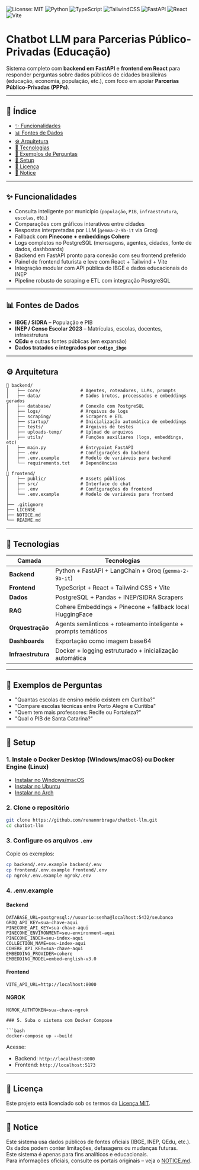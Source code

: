 ![License: MIT](https://img.shields.io/badge/License-MIT-yellow.svg?style=for-the-badge)
![Python](https://img.shields.io/badge/Python-3.10%2B-blue?style=for-the-badge&logo=python&logoColor=white)
![TypeScript](https://img.shields.io/badge/TypeScript-3178C6?style=for-the-badge&logo=typescript&logoColor=white)
![TailwindCSS](https://img.shields.io/badge/Tailwind_CSS-38B2AC?style=for-the-badge&logo=tailwind-css&logoColor=white)
![FastAPI](https://img.shields.io/badge/FastAPI-00C7B7?style=for-the-badge&logo=fastapi&logoColor=white)
![React](https://img.shields.io/badge/React-2023-%2361DAFB?style=for-the-badge&logo=react&logoColor=white)
![Vite](https://img.shields.io/badge/Vite-646CFF?style=for-the-badge&logo=vite&logoColor=white)

# Chatbot LLM para Parcerias Público-Privadas (Educação)

Sistema completo com **backend em FastAPI** e **frontend em React** para responder perguntas sobre dados públicos de cidades brasileiras (educação, economia, população, etc.), com foco em apoiar **Parcerias Público-Privadas (PPPs)**.

---

## 📌 Índice

- [✨ Funcionalidades](#-funcionalidades)
- [📊 Fontes de Dados](#-fontes-de-dados)
- [⚙️ Arquitetura](#️-arquitetura)
- [🧰 Tecnologias](#-tecnologias)
- [💬 Exemplos de Perguntas](#-exemplos-de-perguntas)
- [🚀 Setup](#-setup)
- [📄 Licença](#-licença)
- [📢 Notice](#-notice)

---

## ✨ Funcionalidades

- Consulta inteligente por município (`população`, `PIB`, `infraestrutura`, `escolas`, etc.)
- Comparações com gráficos interativos entre cidades
- Respostas interpretadas por LLM (`gemma-2-9b-it` via Groq)
- Fallback com **Pinecone + embeddings Cohere**
- Logs completos no PostgreSQL (mensagens, agentes, cidades, fonte de dados, dashboards)
- Backend em FastAPI pronto para conexão com seu frontend preferido
- Painel de frontend futurista e leve com React + Tailwind + Vite
- Integração modular com API pública do IBGE e dados educacionais do INEP
- Pipeline robusto de scraping e ETL com integração PostgreSQL

---

## 📊 Fontes de Dados

- **IBGE / SIDRA** – População e PIB
- **INEP / Censo Escolar 2023** – Matrículas, escolas, docentes, infraestrutura
- **QEdu** e outras fontes públicas (em expansão)
- **Dados tratados e integrados por `codigo_ibge`**

---

## ⚙️ Arquitetura

```
📁 backend/
│   ├── core/               # Agentes, roteadores, LLMs, prompts
│   ├── data/               # Dados brutos, processados e embeddings gerados
│   ├── database/           # Conexão com PostgreSQL
│   ├── logs/               # Arquivos de logs
│   ├── scraping/           # Scrapers e ETL
│   ├── startup/            # Inicialização automática de embeddings
│   ├── tests/              # Arquivos de testes
│   ├── uploads-temp/       # Upload de arquivos
│   ├── utils/              # Funções auxiliares (logs, embeddings, etc)
│   ├── main.py             # Entrypoint FastAPI
│   ├── .env                # Configurações do backend
│   ├── .env.example        # Modelo de variáveis para backend
│   └── requirements.txt    # Dependências
│
📁 frontend/
│   ├── public/             # Assets públicos
│   ├── src/                # Interface do chat
│   ├── .env                # Configurações do frontend
│   └── .env.example        # Modelo de variáveis para frontend
│
├── .gitignore
├── LICENSE
├── NOTICE.md
└── README.md
```

---

## 🧰 Tecnologias

| Camada             | Tecnologias                                                                   |
|--------------------|-------------------------------------------------------------------------------|
| **Backend**        | Python + FastAPI + LangChain + Groq (`gemma-2-9b-it`)                         |
| **Frontend**       | TypeScript + React + Tailwind CSS + Vite                                      |
| **Dados**          | PostgreSQL + Pandas + INEP/SIDRA Scrapers                                     |
| **RAG**            | Cohere Embeddings + Pinecone + fallback local HuggingFace                     |
| **Orquestração**   | Agents semânticos + roteamento inteligente + prompts temáticos                |
| **Dashboards**     | Exportação como imagem base64                                                 |
| **Infraestrutura** | Docker + logging estruturado + inicialização automática                       |

---

## 💬 Exemplos de Perguntas

- "Quantas escolas de ensino médio existem em Curitiba?"
- "Compare escolas técnicas entre Porto Alegre e Curitiba"
- "Quem tem mais professores: Recife ou Fortaleza?"
- "Qual o PIB de Santa Catarina?"

---

## 🚀 Setup

### 1. Instale o Docker Desktop (Windows/macOS) ou Docker Engine (Linux)

- [Instalar no Windows/macOS](https://www.docker.com/products/docker-desktop/)
- [Instalar no Ubuntu](https://docs.docker.com/engine/install/ubuntu/)
- [Instalar no Arch](https://wiki.archlinux.org/title/Docker)

### 2. Clone o repositório

```bash
git clone https://github.com/renanmrbraga/chatbot-llm.git
cd chatbot-llm
```

### 3. Configure os arquivos `.env`

Copie os exemplos:

```bash
cp backend/.env.example backend/.env
cp frontend/.env.example frontend/.env
cp ngrok/.env.example ngrok/.env
```

### 4. .env.example

#### Backend
```dotenv
DATABASE_URL=postgresql://usuario:senha@localhost:5432/seubanco
GROQ_API_KEY=sua-chave-aqui
PINECONE_API_KEY=sua-chave-aqui
PINECONE_ENVIRONMENT=seu-environment-aqui
PINECONE_INDEX=seu-index-aqui
COLLECTION_NAME=seu-index-aqui
COHERE_API_KEY=sua-chave-aqui
EMBEDDING_PROVIDER=cohere
EMBEDDING_MODEL=embed-english-v3.0
```

#### Frontend
```dotenv
VITE_API_URL=http://localhost:8000
```

#### NGROK
```dotenv
NGROK_AUTHTOKEN=sua-chave-ngrok

### 5. Suba o sistema com Docker Compose

```bash
docker-compose up --build
```

Acesse:

- Backend: `http://localhost:8000`
- Frontend: `http://localhost:5173`

---

## 📄 Licença

Este projeto está licenciado sob os termos da [Licença MIT](./LICENSE).

---

## 📢 Notice

Este sistema usa dados públicos de fontes oficiais (IBGE, INEP, QEdu, etc.).  
Os dados podem conter limitações, defasagens ou mudanças futuras.  
Este sistema é apenas para fins analíticos e educacionais.  
Para informações oficiais, consulte os portais originais – veja o [NOTICE.md](./NOTICE.md).
